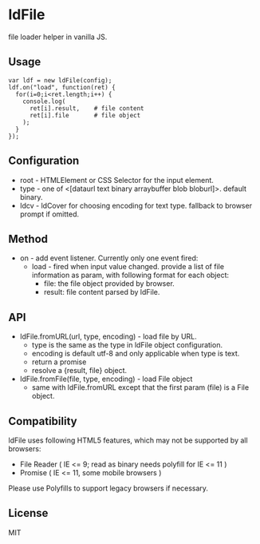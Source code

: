 # ldFile

file loader helper in vanilla JS.

## Usage

    var ldf = new ldFile(config);
    ldf.on("load", function(ret) {
      for(i=0;i<ret.length;i++) {
        console.log(
          ret[i].result,    # file content
          ret[i].file       # file object
        );
      }
    });


## Configuration

 * root - HTMLElement or CSS Selector for the input element.
 * type - one of <[dataurl text binary arraybuffer blob bloburl]>. default binary.
 * ldcv - ldCover for choosing encoding for text type. fallback to browser prompt if omitted.


## Method
 * on - add event listener. Currently only one event fired:
   * load - fired when input value changed. provide a list of file information as param, with following format for each object:
     - file: the file object provided by browser.
     - result: file content parsed by ldFile.

## API

 * ldFile.fromURL(url, type, encoding) - load file by URL.
   - type is the same as the type in ldFile object configuration.
   - encoding is default utf-8 and only applicable when type is text.
   - return a promise
   - resolve a {result, file} object.
 * ldFile.fromFile(file, type, encoding) - load File object
   - same with ldFile.fromURL except that the first param (file) is a File object.

## Compatibility

ldFile uses following HTML5 features, which may not be supported by all browsers:

 * File Reader ( IE <= 9; read as binary needs polyfill for IE <= 11 )
 * Promise  ( IE <= 11, some mobile browsers )

Please use Polyfills to support legacy browsers if necessary.


## License

MIT
